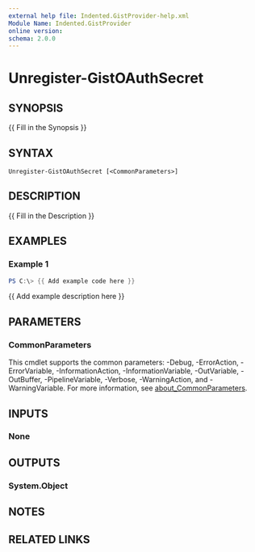 ```yaml
---
external help file: Indented.GistProvider-help.xml
Module Name: Indented.GistProvider
online version:
schema: 2.0.0
---
```


# Unregister-GistOAuthSecret

## SYNOPSIS
{{ Fill in the Synopsis }}

## SYNTAX

```
Unregister-GistOAuthSecret [<CommonParameters>]
```

## DESCRIPTION
{{ Fill in the Description }}

## EXAMPLES

### Example 1
```powershell
PS C:\> {{ Add example code here }}
```

{{ Add example description here }}

## PARAMETERS

### CommonParameters
This cmdlet supports the common parameters: -Debug, -ErrorAction, -ErrorVariable, -InformationAction, -InformationVariable, -OutVariable, -OutBuffer, -PipelineVariable, -Verbose, -WarningAction, and -WarningVariable. For more information, see [about_CommonParameters](http://go.microsoft.com/fwlink/?LinkID=113216).

## INPUTS

### None

## OUTPUTS

### System.Object
## NOTES

## RELATED LINKS
